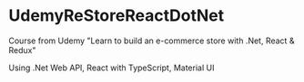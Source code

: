 # UdemyReStoreReactDotNet
Course from Udemy "Learn to build an e-commerce store with .Net, React &amp; Redux"

Using .Net Web API, React with TypeScript, Material UI
